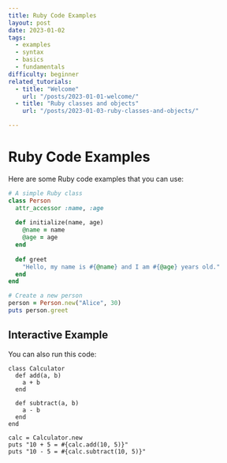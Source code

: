 ```yaml
---
title: Ruby Code Examples
layout: post
date: 2023-01-02
tags:
  - examples
  - syntax
  - basics
  - fundamentals
difficulty: beginner
related_tutorials:
  - title: "Welcome"
    url: "/posts/2023-01-01-welcome/"
  - title: "Ruby classes and objects"
    url: "/posts/2023-01-03-ruby-classes-and-objects/"

---
```

# Ruby Code Examples

Here are some Ruby code examples that you can use:

```ruby
# A simple Ruby class
class Person
  attr_accessor :name, :age
  
  def initialize(name, age)
    @name = name
    @age = age
  end
  
  def greet
    "Hello, my name is #{@name} and I am #{@age} years old."
  end
end

# Create a new person
person = Person.new("Alice", 30)
puts person.greet
```

## Interactive Example

You can also run this code:

```ruby-exec
class Calculator
  def add(a, b)
    a + b
  end
  
  def subtract(a, b)
    a - b
  end
end

calc = Calculator.new
puts "10 + 5 = #{calc.add(10, 5)}"
puts "10 - 5 = #{calc.subtract(10, 5)}"
```

